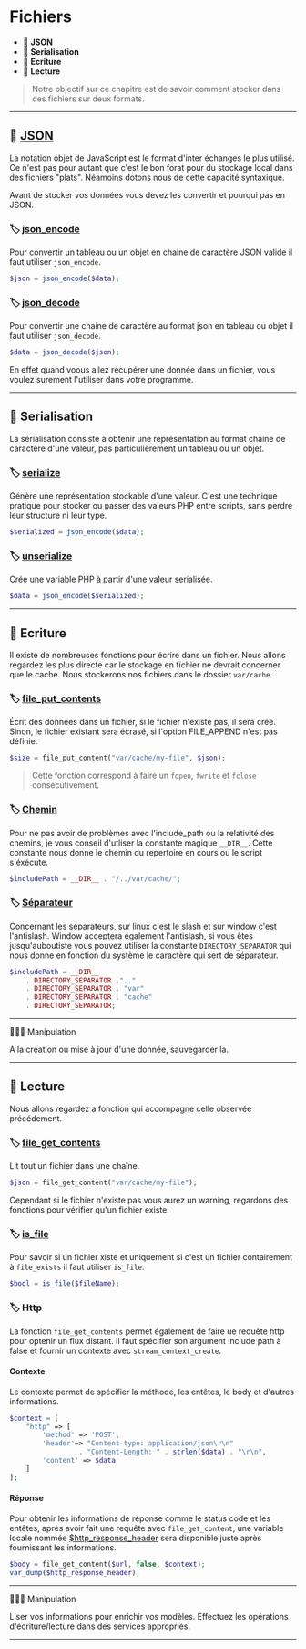# Fichiers

*  🔖 **JSON**
*  🔖 **Serialisation**
*  🔖 **Ecriture**
*  🔖 **Lecture**

> Notre objectif sur ce chapitre est de savoir comment stocker dans des fichiers sur deux formats.
___

## 📑 [JSON](https://fr.wikipedia.org/wiki/JavaScript_Object_Notation)

La notation objet de JavaScript est le format d'inter échanges le plus utilisé. Ce n'est pas pour autant que c'est le bon forat pour du stockage local dans des fichiers "plats". Néamoins dotons nous de cette capacité syntaxique.

Avant de stocker vos données vous devez les convertir et pourqui pas en JSON.

### 🏷️ **[json_encode](https://www.php.net/manual/fr/function.json-encode.php)**

Pour convertir un tableau ou un objet en chaine de caractère JSON valide il faut utiliser `json_encode`.

```php
$json = json_encode($data);
```

### 🏷️ **[json_decode](https://www.php.net/manual/fr/function.json-decode.php)**

Pour convertir une chaine de caractère au format json en tableau ou objet il faut utiliser `json_decode`.

```php
$data = json_decode($json);
```

En effet quand voous allez récupérer une donnée dans un fichier, vous voulez surement l'utiliser dans votre programme.

___

## 📑 Serialisation

La sérialisation consiste à obtenir une représentation au format chaine de caractère d'une valeur, pas particulièrement un tableau ou un objet.

### 🏷️ **[serialize](https://www.php.net/manual/fr/function.serialize.php)**

Génère une représentation stockable d'une valeur. C'est une technique pratique pour stocker ou passer des valeurs PHP entre scripts, sans perdre leur structure ni leur type.

```php
$serialized = json_encode($data);
```

### 🏷️ **[unserialize](https://www.php.net/manual/fr/function.unserialize.php)**

Crée une variable PHP à partir d'une valeur serialisée.

```php
$data = json_encode($serialized);
```
___

## 📑 Ecriture

Il existe de nombreuses fonctions pour écrire dans un fichier. Nous allons regardez les plus directe car le stockage en fichier ne devrait concerner que le cache. Nous stockerons nos fichiers dans le dossier `var/cache`.

### 🏷️ **[file_put_contents](https://www.php.net/manual/fr/function.file-put-contents.php)**

Écrit des données dans un fichier, si le fichier n'existe pas, il sera créé. Sinon, le fichier existant sera écrasé, si l'option FILE_APPEND n'est pas définie.

```php
$size = file_put_content("var/cache/my-file", $json);
```

> Cette fonction correspond à faire un `fopen`, `fwrite` et `fclose` consécutivement.

### 🏷️ **[Chemin](https://www.php.net/manual/fr/language.constants.predefined.php)**

Pour ne pas avoir de problèmes avec l'include_path ou la relativité des chemins, je vous conseil d'utliser la constante magique `__DIR__`. Cette constante nous donne le chemin du repertoire en cours ou le script s'éxécute.

```php
$includePath = __DIR__ . "/../var/cache/";
```

### 🏷️ **[Séparateur](https://www.php.net/manual/fr/dir.constants.php)**

Concernant les séparateurs, sur linux c'est le slash et sur window c'est l'antislash. Window acceptera également l'antislash, si vous êtes jusqu'auboutiste vous pouvez utiliser la constante `DIRECTORY_SEPARATOR` qui nous donne en fonction du système le caractère qui sert de séparateur.

```php
$includePath = __DIR__ 
    . DIRECTORY_SEPARATOR .".."
    . DIRECTORY_SEPARATOR . "var"
    . DIRECTORY_SEPARATOR . "cache"
    . DIRECTORY_SEPARATOR;
```

___

👨🏻‍💻 Manipulation

A la création ou mise à jour d'une donnée, sauvegarder la.

___

## 📑 Lecture

Nous allons regardez a fonction qui accompagne celle observée précédement.

### 🏷️ **[file_get_contents](https://www.php.net/manual/fr/function.file-get-contents.php)**

Lit tout un fichier dans une chaîne.

```php
$json = file_get_content("var/cache/my-file");
```

Cependant si le fichier n'existe pas vous aurez un warning, regardons des fonctions pour vérifier qu'un fichier existe.

### 🏷️ **[is_file](https://www.php.net/manual/fr/function.is-file.php)**

Pour savoir si un fichier xiste et uniquement si c'est un 
fichier contairement à `file_exists` il faut utiliser `is_file`.

```php
$bool = is_file($fileName);
```

### 🏷️ **Http**

La fonction `file_get_contents` permet également de faire ue requête http pour optenir un flux distant. Il faut spécifier son argument include path à false et fournir un contexte avec `stream_context_create`.

#### **Contexte**

Le contexte permet de spécifier la méthode, les entêtes, le body et d'autres informations.

```php
$context = [
    "http" => [
        'method' => 'POST',
        'header'=> "Content-type: application/json\r\n"
                 . "Content-Length: " . strlen($data) . "\r\n",
        'content' => $data
    ]
];
```

#### **Réponse**

Pour obtenir les informations de réponse comme le status code et les entêtes, après avoir fait une requête avec `file_get_content`, une variable locale nommée [$http_response_header](https://www.php.net/manual/fr/reserved.variables.httpresponseheader.php) sera disponible juste après fournissant les informations.

```php
$body = file_get_content($url, false, $context);
var_dump($http_response_header);
```


___

👨🏻‍💻 Manipulation

Liser vos informations pour enrichir vos modèles. Effectuez les opérations d'écriture/lecture dans des services appropriés.

___